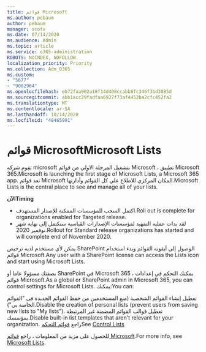 ```yaml
---
title: قوائم Microsoft
ms.author: pebaum
author: pebaum
manager: scotv
ms.date: 07/14/2020
ms.audience: Admin
ms.topic: article
ms.service: o365-administration
ROBOTS: NOINDEX, NOFOLLOW
localization_priority: Priority
ms.collection: Adm_O365
ms.custom:
- "5677"
- "9002964"
ms.openlocfilehash: eb72faa902a18f14d408ccabb8fc346f3bd3085d
ms.sourcegitcommit: abb1acc29fadfaa6927f73af4452ba2cfc452fa2
ms.translationtype: MT
ms.contentlocale: ar-SA
ms.lasthandoff: 10/14/2020
ms.locfileid: "48465991"
---
```

# <a name="microsoft-lists"></a><span data-ttu-id="4313f-102">قوائم Microsoft</span><span class="sxs-lookup"><span data-stu-id="4313f-102">Microsoft Lists</span></span>

<span data-ttu-id="4313f-103">تقوم شركه microsoft بتشغيل المرحلة الاولي من قوائم Microsoft ، تطبيق Microsoft 365.</span><span class="sxs-lookup"><span data-stu-id="4313f-103">Microsoft is launching the first stage of Microsoft Lists, a Microsoft 365 app.</span></span> <span data-ttu-id="4313f-104">تعد قوائم Microsoft المكان المركزي للاطلاع علي كل القوائم وأدارتها.</span><span class="sxs-lookup"><span data-stu-id="4313f-104">Microsoft Lists is the central place to see and manage all of your lists.</span></span>  
  
<span data-ttu-id="4313f-105">**الآن**</span><span class="sxs-lookup"><span data-stu-id="4313f-105">**Timing**</span></span>  

- <span data-ttu-id="4313f-106">اكتمل السحب للمؤسسات الممكنة للإصدار المستهدف.</span><span class="sxs-lookup"><span data-stu-id="4313f-106">Roll out is complete for organizations enabled for Targeted release.</span></span>
- <span data-ttu-id="4313f-107">لقد بدات عمليه التمهيد لمؤسسات الإصدارات القياسية ستكتمل إلى نهاية شهر نوفمبر 2020.</span><span class="sxs-lookup"><span data-stu-id="4313f-107">Rollout for Standard release organizations has started and will complete end of November 2020.</span></span>

<span data-ttu-id="4313f-108">يمكن لأي مستخدم لديه ترخيص SharePoint الوصول إلى أيقونه القوائم وبدء استخدام قوائم Microsoft.</span><span class="sxs-lookup"><span data-stu-id="4313f-108">Any user with a SharePoint license can access the Lists icon and start using Microsoft Lists.</span></span>

<span data-ttu-id="4313f-109">بصفتك مسؤولا عاما أو SharePoint في Microsoft 365 ، يمكنك التحكم في إعدادات قوائم Microsoft.</span><span class="sxs-lookup"><span data-stu-id="4313f-109">As a global or SharePoint admin in Microsoft 365, you can control settings for Microsoft Lists.</span></span> <span data-ttu-id="4313f-110">يمكنك:</span><span class="sxs-lookup"><span data-stu-id="4313f-110">You can:</span></span>

<span data-ttu-id="4313f-111">تعطيل إنشاء القوائم الشخصية (منع المستخدمين من حفظ القوائم الجديدة في "القوائم الخاصة بي").</span><span class="sxs-lookup"><span data-stu-id="4313f-111">Disable the creation of personal lists (prevent users from saving new lists to "My lists").</span></span>
<span data-ttu-id="4313f-112">تعطيل قوالب القوائم المضمنة غير المرتبطة بمؤسسك.</span><span class="sxs-lookup"><span data-stu-id="4313f-112">Disable built-in list templates that aren't relevant for your organization.</span></span>
<span data-ttu-id="4313f-113">راجع [قوائم التحكم](https://docs.microsoft.com/sharepoint/control-lists)</span><span class="sxs-lookup"><span data-stu-id="4313f-113">See [Control Lists](https://docs.microsoft.com/sharepoint/control-lists)</span></span>

<span data-ttu-id="4313f-114">للحصول علي مزيد من المعلومات ، راجع [قوائم Microsoft](https://aka.ms/microsoftlists).</span><span class="sxs-lookup"><span data-stu-id="4313f-114">For more info, see [Microsoft Lists](https://aka.ms/microsoftlists).</span></span>
